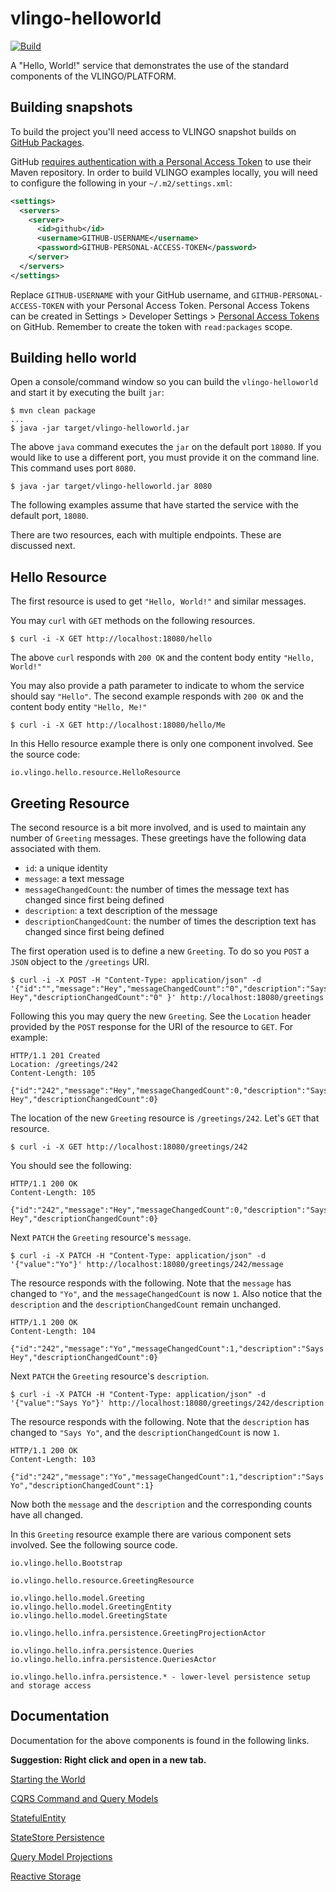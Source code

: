 # vlingo-helloworld

[![Build](https://github.com/vlingo/vlingo-helloworld/workflows/Build/badge.svg)](https://github.com/vlingo/vlingo-helloworld/actions?query=workflow%3ABuild)

A "Hello, World!" service that demonstrates the use of the standard components of the VLINGO/PLATFORM.

## Building snapshots

To build the project you'll need access to VLINGO snapshot builds on
[GitHub Packages](https://github.com/vlingo/vlingo-platform/packages).

GitHub [requires authentication with a Personal Access Token](https://docs.github.com/en/packages/guides/configuring-apache-maven-for-use-with-github-packages#authenticating-with-a-personal-access-token)
to use their Maven repository.
In order to build VLINGO examples locally, you will need to configure the following in your `~/.m2/settings.xml`:

```xml
<settings>
  <servers>
    <server>
      <id>github</id>
      <username>GITHUB-USERNAME</username>
      <password>GITHUB-PERSONAL-ACCESS-TOKEN</password>
    </server>
  </servers>
</settings>
```

Replace `GITHUB-USERNAME` with your GitHub username, and `GITHUB-PERSONAL-ACCESS-TOKEN` with your Personal Access Token.
Personal Access Tokens can be created in Settings > Developer Settings > [Personal Access Tokens](https://github.com/settings/tokens) on GitHub.
Remember to create the token with `read:packages` scope.

## Building hello world

Open a console/command window so you can build the `vlingo-helloworld` and start it by executing the built `jar`:

```
$ mvn clean package
...
$ java -jar target/vlingo-helloworld.jar
```

The above `java` command executes the `jar` on the default port `18080`. If you would like to use
a different port, you must provide it on the command line. This command uses port `8080`.

```
$ java -jar target/vlingo-helloworld.jar 8080
```

The following examples assume that have started the service with the default port, `18080`.

There are two resources, each with multiple endpoints. These are discussed next.

## Hello Resource

The first resource is used to get `"Hello, World!"` and similar messages.

You may `curl` with `GET` methods on the following resources.

```
$ curl -i -X GET http://localhost:18080/hello
```

The above `curl` responds with `200 OK` and the content body entity `"Hello, World!"`

You may also provide a path parameter to indicate to whom the service should say `"Hello"`.
The second example responds with `200 OK` and the content body entity `"Hello, Me!"`

```
$ curl -i -X GET http://localhost:18080/hello/Me
```

In this Hello resource example there is only one component involved. See the source code:

```
io.vlingo.hello.resource.HelloResource
```

## Greeting Resource

The second resource is a bit more involved, and is used to maintain any number of `Greeting` messages. These greetings
have the following data associated with them.

- `id`: a unique identity
- `message`: a text message
- `messageChangedCount`: the number of times the message text has changed since first being defined
- `description`: a text description of the message
- `descriptionChangedCount`: the number of times the description text has changed since first being defined

The first operation used is to define a new `Greeting`. To do so you `POST` a `JSON` object to the `/greetings` URI.

```
$ curl -i -X POST -H "Content-Type: application/json" -d '{"id":"","message":"Hey","messageChangedCount":"0","description":"Says Hey","descriptionChangedCount":"0" }' http://localhost:18080/greetings
``` 

Following this you may query the new `Greeting`. See the `Location` header provided by the `POST` response for the URI of the resource to `GET`.
For example:

```
HTTP/1.1 201 Created
Location: /greetings/242
Content-Length: 105

{"id":"242","message":"Hey","messageChangedCount":0,"description":"Says Hey","descriptionChangedCount":0}
```

The location of the new `Greeting` resource is `/greetings/242`. Let's `GET` that resource.

```
$ curl -i -X GET http://localhost:18080/greetings/242
```

You should see the following:

```
HTTP/1.1 200 OK
Content-Length: 105

{"id":"242","message":"Hey","messageChangedCount":0,"description":"Says Hey","descriptionChangedCount":0}
```

Next `PATCH` the `Greeting` resource's `message`.

```
$ curl -i -X PATCH -H "Content-Type: application/json" -d '{"value":"Yo"}' http://localhost:18080/greetings/242/message
```

The resource responds with the following. Note that the `message` has changed to `"Yo"`, and the `messageChangedCount` is now `1`.
Also notice that the `description` and the `descriptionChangedCount` remain unchanged.

```
HTTP/1.1 200 OK
Content-Length: 104

{"id":"242","message":"Yo","messageChangedCount":1,"description":"Says Hey","descriptionChangedCount":0}
```

Next `PATCH` the `Greeting` resource's `description`.


```
$ curl -i -X PATCH -H "Content-Type: application/json" -d '{"value":"Says Yo"}' http://localhost:18080/greetings/242/description
```

The resource responds with the following. Note that the `description` has changed to `"Says Yo"`, and the `descriptionChangedCount` is now `1`.

```
HTTP/1.1 200 OK
Content-Length: 103

{"id":"242","message":"Yo","messageChangedCount":1,"description":"Says Yo","descriptionChangedCount":1}
```

Now both the `message` and the `description` and the corresponding counts have all changed.

In this `Greeting` resource example there are various component sets involved. See the following source code.

```
io.vlingo.hello.Bootstrap

io.vlingo.hello.resource.GreetingResource

io.vlingo.hello.model.Greeting
io.vlingo.hello.model.GreetingEntity
io.vlingo.hello.model.GreetingState

io.vlingo.hello.infra.persistence.GreetingProjectionActor

io.vlingo.hello.infra.persistence.Queries
io.vlingo.hello.infra.persistence.QueriesActor

io.vlingo.hello.infra.persistence.* - lower-level persistence setup and storage access
```

## Documentation

Documentation for the above components is found in the following links.

**Suggestion: Right click and open in a new tab.**

[Starting the World](https://docs.vlingo.io/vlingo-actors#starting-and-terminating-the-actor-runtime)

[CQRS Command and Query Models](https://docs.vlingo.io/vlingo-lattice/entity-cqrs)

[StatefulEntity](https://docs.vlingo.io/vlingo-lattice/entity-cqrs#statefulentity-example)

[StateStore Persistence](https://docs.vlingo.io/vlingo-symbio/state-storage)

[Query Model Projections](https://docs.vlingo.io/vlingo-lattice/projections)

[Reactive Storage](https://docs.vlingo.io/vlingo-symbio)
